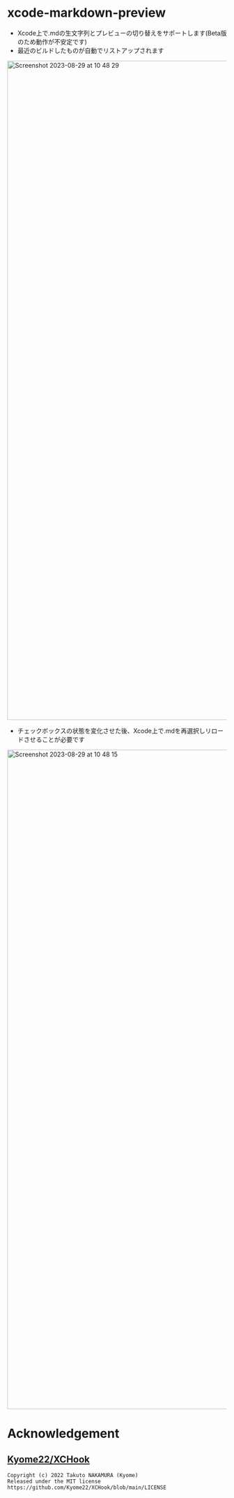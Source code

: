 # xcode-markdown-preview
- Xcode上で.mdの生文字列とプレビューの切り替えをサポートします(Beta版のため動作が不安定です)
- 最近のビルドしたものが自動でリストアップされます

<img width="1512" alt="Screenshot 2023-08-29 at 10 48 29" src="https://github.com/pommdau/xcode-markdown-preview/assets/29433103/ed4b1772-dcc4-48b1-91f6-8aee7efa90aa">

- チェックボックスの状態を変化させた後、Xcode上で.mdを再選択しリロードさせることが必要です

<img width="1512" alt="Screenshot 2023-08-29 at 10 48 15" src="https://github.com/pommdau/xcode-markdown-preview/assets/29433103/acfdb872-3d0e-4dc1-8383-8bdad03622f9">

# Acknowledgement
## [Kyome22/XCHook](https://github.com/Kyome22/XCHook)

```
Copyright (c) 2022 Takuto NAKAMURA (Kyome)
Released under the MIT license
https://github.com/Kyome22/XCHook/blob/main/LICENSE
```
